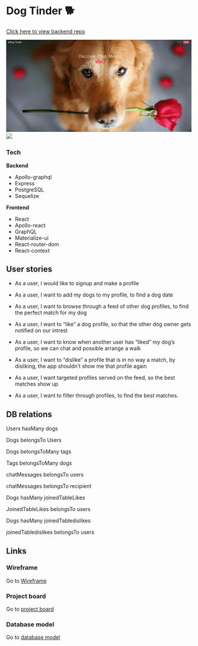 # Dog Tinder 🐕

[Click here to view backend repo](https://github.com/weilonglin/portfolio-project-backend)

<img width="500px" src="./homepage.png"/>
<img width="500px" src="./ani3.gif"/>

### Tech

**Backend**

- Apollo-graphql
- Express
- PostgreSQL
- Sequelize

**Frontend**

- React
- Apollo-react
- GraphQL
- Materialize-ui
- React-router-dom
- React-context

## User stories

- As a user, I would like to signup and make a profile
- As a user, I want to add my dogs to my profile, to find a dog date

- As a user, I want to browse through a feed of other dog profiles, to find the perfect match for my dog

- As a user, I want to “like” a dog profile, so that the other dog owner gets notified on our intrest

- As a user, I want to know when another user has “liked” my dog’s profile, so we can chat and possible arrange a walk

- As a user, I want to “dislike” a profile that is in no way a match, by disliking, the app shouldn’t show me that profile again

- As a user, I want targeted profiles served on the feed, so the best matches show up

- As a user, I want to filter through profiles, to find the best matches.

## DB relations

Users hasMany dogs

Dogs belongsTo Users

Dogs belongsToMany tags

Tags belongsToMany dogs

chatMessages belongsTo users

chatMessages belongsTo recipient

Dogs hasMany joinedTableLikes

JoinedTableLikes belongsTo users

Dogs hasMany joinedTabledislikes

joinedTabledislikes belongsTo users

## Links

### Wireframe

Go to [Wireframe](https://wireframepro.mockflow.com/view/M63e650c9df5cc289f34b4b6c30ed1df61598867540247#/page/0766497b5bf94ed2827e6cd60fa0ea31)

### Project board

Go to [project board](https://github.com/weilonglin/portfolio-project-frontend/projects/1)

### Database model

Go to [database model](https://dbdiagram.io/d/5f4e166088d052352cb589ce)

